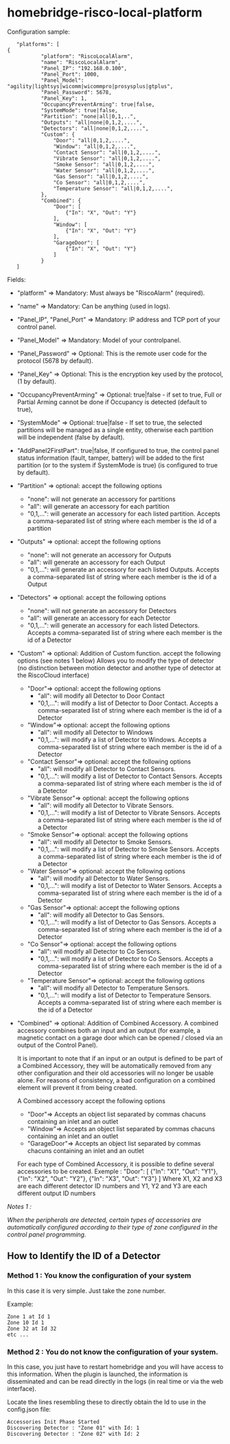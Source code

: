 # homebridge-risco-local-platform



Configuration sample:

 ```
    "platforms": [
{
            "platform": "RiscoLocalAlarm",
            "name": "RiscoLocalAlarm",
            "Panel_IP": "192.168.0.100",
            "Panel_Port": 1000,
            "Panel_Model": "agility|lightsys|wicomm|wicommpro|prosysplus|gtplus",
            "Panel_Password": 5678,
            "Panel_Key": 1,
            "OccupancyPreventArming": true|false,
            "SystemMode": true|false,
            "Partition": "none|all|0,1,..",
            "Outputs": "all|none|0,1,2,....",
            "Detectors": "all|none|0,1,2,....",
            "Custom": {
                "Door": "all|0,1,2,....",
                "Window": "all|0,1,2,....",
                "Contact Sensor": "all|0,1,2,....",
                "Vibrate Sensor": "all|0,1,2,....",
                "Smoke Sensor": "all|0,1,2,....",
                "Water Sensor": "all|0,1,2,....",
                "Gas Sensor": "all|0,1,2,....",
                "Co Sensor": "all|0,1,2,....",
                "Temperature Sensor": "all|0,1,2,....",
            },
            "Combined": {
                "Door": [
                    {"In": "X", "Out": "Y"}
                ],
                "Window": [
                    {"In": "X", "Out": "Y"}
                ],
                "GarageDoor": [
                    {"In": "X", "Out": "Y"}
                ]
            }
    ]
```

Fields: 

* "platform" => Mandatory: Must always be "RiscoAlarm" (required).
* "name" => Mandatory: Can be anything (used in logs).
* "Panel_IP", "Panel_Port" => Mandatory: IP address and TCP port of your control panel.
* "Panel_Model" => Mandatory: Model of your controlpanel.
* "Panel_Password" => Optional: This is the remote user code for the protocol (5678 by default).
* "Panel_Key" => Optional: This is the encryption key used by the protocol, (1 by default).
* "OccupancyPreventArming" => Optional: true|false - if set to true, Full or Partial Arming cannot be done if Occupancy is detected (default to true),
* "SystemMode" => Optional: true|false - If set to true, the selected partitions will be managed as a single entity, otherwise each partition will be independent (false by default).
* "AddPanel2FirstPart": true|false, If configured to true, the control panel status information (fault, tamper, battery) will be added to the first partition (or to the system if SystemMode is true) (is configured to true by default).
* "Partition" => optional: accept the following options
    * "none": will not generate an accessory for partitions
    * "all": will generate an accessory for each partition
    * "0,1,...": will generate an accessory for each listed partition.
        Accepts a comma-separated list of string where each member is the id of a partition

* "Outputs" => optional: accept the following options
    * "none": will not generate an accessory for Outputs
    * "all": will generate an accessory for each Output
    * "0,1,...": will generate an accessory for each listed Outputs.
        Accepts a comma-separated list of string where each member is the id of a Output

* "Detectors" => optional: accept the following options
    * "none": will not generate an accessory for Detectors
    * "all": will generate an accessory for each Detector
    * "0,1,...": will generate an accessory for each listed Detectors.
        Accepts a comma-separated list of string where each member is the id of a Detector

* "Custom" => optional: Addition of Custom function. accept the following options (see notes 1 below)
    Allows you to modify the type of detector (no distinction between motion detector and another type of detector at the RiscoCloud interface)
    * "Door"=> optional: accept the following options
        * "all": will modify all Detector to Door Contact
        * "0,1,...": will modify a list of Detector to Door Contact.
        Accepts a comma-separated list of string where each member is the id of a Detector
    * "Window"=> optional: accept the following options
        * "all": will modify all Detector to Windows
        * "0,1,...": will modify a list of Detector to Windows.
        Accepts a comma-separated list of string where each member is the id of a Detector
    * "Contact Sensor"=> optional: accept the following options
        * "all": will modify all Detector to Contact Sensors.
        * "0,1,...": will modify a list of Detector to Contact Sensors.
        Accepts a comma-separated list of string where each member is the id of a Detector
    * "Vibrate Sensor"=> optional: accept the following options
        * "all": will modify all Detector to Vibrate Sensors.
        * "0,1,...": will modify a list of Detector to Vibrate Sensors.
        Accepts a comma-separated list of string where each member is the id of a Detector
    * "Smoke Sensor"=> optional: accept the following options
        * "all": will modify all Detector to Smoke Sensors.
        * "0,1,...": will modify a list of Detector to Smoke Sensors.
        Accepts a comma-separated list of string where each member is the id of a Detector
    * "Water Sensor"=> optional: accept the following options
        * "all": will modify all Detector to Water Sensors.
        * "0,1,...": will modify a list of Detector to Water Sensors.
        Accepts a comma-separated list of string where each member is the id of a Detector
    * "Gas Sensor"=> optional: accept the following options
        * "all": will modify all Detector to Gas Sensors.
        * "0,1,...": will modify a list of Detector to Gas Sensors.
        Accepts a comma-separated list of string where each member is the id of a Detector
    * "Co Sensor"=> optional: accept the following options
        * "all": will modify all Detector to Co Sensors.
        * "0,1,...": will modify a list of Detector to Co Sensors.
        Accepts a comma-separated list of string where each member is the id of a Detector
    * "Temperature Sensor"=> optional: accept the following options
        * "all": will modify all Detector to Temperature Sensors.
        * "0,1,...": will modify a list of Detector to Temperature Sensors.
        Accepts a comma-separated list of string where each member is the id of a Detector

* "Combined" => optional: Addition of Combined Accessory.
    A combined accessory combines both an input and an output (for example, a magnetic contact on a garage door which can be opened / closed via an output of the Control Panel).

    It is important to note that if an input or an output is defined to be part of a Combined Accessory, they will be automatically removed from any other configuration and their old accessories will no longer be usable alone.
    For reasons of consistency, a bad configuration on a combined element will prevent it from being created.
    
    A Combined accessory  accept the following options
    * "Door"=> Accepts an object list separated by commas chacuns containing an inlet and an outlet
    * "Window"=> Accepts an object list separated by commas chacuns containing an inlet and an outlet
    * "GarageDoor"=> Accepts an object list separated by commas chacuns containing an inlet and an outlet
    
    For each type of Combined Accessory, it is possible to define several accessories to be created. Exemple :
    "Door": [
        {"In": "X1", "Out": "Y1"},
        {"In": "X2", "Out": "Y2"},
        {"In": "X3", "Out": "Y3"}
    ]
    Where X1, X2 and X3 are each different detector ID numbers and Y1, Y2 and Y3 are each different output ID numbers

*Notes 1 :*

*When the peripherals are detected, certain types of accessories are automatically configured according to their type of zone configured in the control panel programming.*

## How to Identify the ID of a Detector

### Method 1 : You know the configuration of your system
In this case it is very simple.
Just take the zone number.

Example:

```
Zone 1 at Id 1
Zone 10 Id 1
Zone 32 at Id 32
etc ...
```

### Method 2 : You do not know the configuration of your system.

In this case, you just have to restart homebridge and you will have access to this information.
When the plugin is launched, the information is disseminated and can be read directly in the logs (in real time or via the web interface).

Locate the lines resembling these to directly obtain the Id to use in the config.json file:
```
Accessories Init Phase Started
Discovering Detector : "Zone 01" with Id: 1
Discovering Detector : "Zone 02" with Id: 2
```
